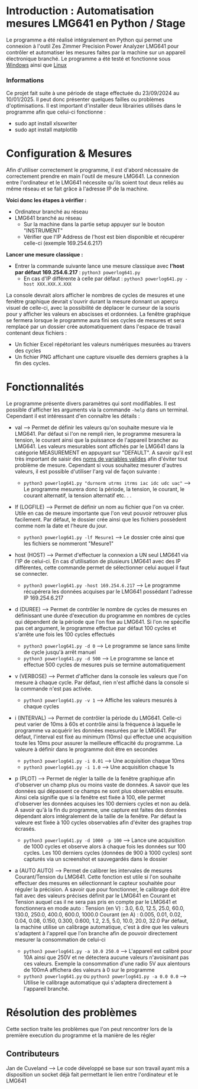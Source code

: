 # **Introduction : Automatisation mesures LMG641 en Python / Stage**
Le programme a été réalisé intégralement en Python qui permet une connexion à l'outil Zes Zimmer Precision Power Analyzer LMG641 pour contrôler et automatiser les mesures faites par la machine sur un appareil électronique branché.
Le programme a été testé et fonctionne sous [Windows] ainsi que [Linux]

[Windows]: https://www.microsoft.com/fr-fr/windows?r=1 "Windows"
[Linux]: https://www.linux.org/ "Linux"
[noms de variables valides]: var "var"

### **Informations**
Ce projet fait suite à une période de stage effectuée du 23/09/2024 au 10/01/2025. Il peut donc présenter quelques failles ou problèmes d'optimisations.
Il est important d'installer deux librairies utilisés dans le programme afin que celui-ci fonctionne :

- sudo apt install xlsxwriter
- sudo apt install matplotlib

# **Configuration & Mesures**

Afin d'utiliser correctement le programme, il est d'abord nécessaire de correctement prendre en main l'outil de mesure LMG641. La connexion entre l'ordinateur et le LMG641 nécessite qu'ils soient tout deux reliés au même réseau et se fait grâce à l'adresse IP de la machine.

**Voici donc les étapes à vérifier :**
- Ordinateur branché au réseau
- LMG641 branché au réseau 
    - Sur la machine dans la partie setup appuyer sur le bouton "INSTRUMENT"
    - Vérifier que l'IP Address de l'host est bien disponible et récupérer celle-ci (exemple 169.254.6.217)

**Lancer une mesure classique :**
- Entrer la commande suivante lance une mesure classique avec __l'host par défaut 169.254.6.217__ : `python3 powerlog641.py`
    - En cas d'IP différente à celle par défaut : `python3 powerlog641.py -host XXX.XXX.X.XXX`
    
La console devrait alors afficher le nombres de cycles de mesures et une fenêtre graphique devrait s'ouvrir durant la mesure donnant un aperçu visuel de celle-ci, avec la possibilité de déplacer le curseur de la souris pour y afficher les valeurs en abscisses et ordonnées. La fenêtre graphique se fermera lorsque le programme aura fini ses cycles de mesures et sera remplacé par un dossier crée automatiquement dans l'espace de travail contenant deux fichiers :
- Un fichier Excel répétoriant les valeurs numériques mesurées au travers des cycles
- Un fichier PNG affichant une capture visuelle des derniers graphes à la fin des cycles.

# **Fonctionnalités**
Le programme présente divers paramètres qui sont modifiables. Il est possible d'afficher les arguments via la commande `-help` dans un terminal. Cependant il est intéressant d'en connaître les détails :

- val --> Permet de définir les valeurs qu'on souhaite mesure via le LMG641. Par défaut si l'on ne rempli rien, le programme mesurera la tension, le courant ainsi que la puissance de l'appareil brancher au LMG641. Les valeurs mesurables sont affichés par le LMG641 dans la catégorie MEASUREMENT en appuyant sur "DEFAULT". A savoir qu'il est très important de saisir des [noms de variables valides] afin d'éviter tout problème de mesure. 
Cependant si vous souhaitez mesurer d'autres valeurs, il est possible d'utiliser l'arg val de façon suivante :
    - `python3 powerlog641.py "durnorm utrms itrms iac idc udc uac"` --> Le programme mesurera donc la période, la tension, le courant, le courant alternatif, la tension alternatif etc. . .


- lf (LOGFILE) --> Permet de définir un nom au fichier que l'on va créer. Utile en cas de mesure importante que l'on veut pouvoir retrouver plus facilement. Par défaut, le dossier crée ainsi que les fichiers possèdent comme nom la date et l'heure du jour.
    - `python3 powerlog641.py -lf Mesure1` --> Le dossier crée ainsi que les fichiers se nommeront "Mesure1"

- host (HOST) --> Permet d'effectuer la connexion a UN seul LMG641 via l'IP de celui-ci. En cas d'utilisation de plusieurs LMG641 avec des IP différentes, cette commande permet de sélectionner celui auquel il faut se connecter.
    - `python3 powerlog641.py -host 169.254.6.217` --> Le programme récupérera les données acquises par le LMG641 possédant l'adresse IP 169.254.6.217

- d (DUREE) --> Permet de contrôler le nombre de cycles de mesures en définissant une durée d'execution du programme en nombres de cycles qui dépendent de la période que l'on fixe au LMG641. Si l'on ne spécifie pas cet argument, le programme effectue par défaut 100 cycles et s'arrête une fois les 100 cycles effectués
    - `python3 powerlog641.py -d 0` --> Le programme se lance sans limite de cycle jusqu'à arrêt manuel
    - `python3 powerlog641.py -d 500` --> Le programme se lance et effectue 500 cycles de mesures puis se termine automatiquement

- v (VERBOSE) --> Permet d'afficher dans la console les valeurs que l'on mesure à chaque cycle. Par défaut, rien n'est affiché dans la console si la commande n'est pas activée.
    - `python3 powerlog641.py -v 1` --> Affiche les valeurs mesurés à chaque cycles

- i (INTERVAL) --> Permet de contrôler la période du LMG641. Celle-ci peut varier de 10ms à 60s et contrôle ainsi la fréquence à laquelle le programme va acquérir les données mesurées par le LMG641. Par défaut, l'interval est fixé au minimum (10ms) qui effectue une acquisition toute les 10ms pour assurer la meilleure efficacité du programme. La valeure à définir dans le programme doit être en secondes
    - `python3 powerlog641.py -i 0.01` --> Une acquisition chaque 10ms
    - `python3 powerlog641.py -i 1.0` --> Une acquisition chaque 1s

- p (PLOT) --> Permet de régler la taille de la fenêtre graphique afin d'observer un champ plus ou moins vaste de données. A savoir que les données qui dépassent ce champs ne sont plus observables ensuite. Ainsi cela signifie que si la fenêtre est fixée à 100, elle permet d'observer les données acquises les 100 derniers cycles et non au delà. A savoir qu'à la fin du programme, une capture est faites des données dépendant alors intégralement de la taille de la fenêtre. Par défaut la valeure est fixée à 100 cycles observables afin d'éviter des graphes trop écrasés.
    - `python3 powerlog641.py -d 1000 -p 100` --> Lance une acquisition de 1000 cycles et observe alors à chaque fois les données sur 100 cycles. Les 100 derniers cycles (données de 900 à 1000 cycles) sont capturés via un screenshot et sauvegardés dans le dossier

- a (AUTO AUTO) --> Permet de calibrer les intervales de mesures Courant/Tension du LMG641. Cette fonction est utile si l'on souhaite effectuer des mesures en sélectionnant le capteur souhaitée pour réguler la précision. A savoir que pour fonctionner, le calibrage doit être fait avec des valeurs précises définit par le LMG641 en Courant et Tension auquel cas il ne sera pas pris en compte par le LMG641 et fonctionnera en mode auto :
Tension (en V) : 3.0, 6.0, 12.5, 25.0, 60.0, 130.0, 250.0, 400.0, 600.0, 1000.0
Courant (en A) : 0.005, 0.01, 0.02, 0.04, 0.08, 0.150, 0.300, 0.600, 1.2, 2.5, 5.0, 10.0, 20.0, 32.0
Par défaut, la machine utilise un calibrage automatique, c'est à dire que les valeurs s'adaptent à l'appreil que l'on branche afin de pouvoir directement mesurer la consommation de celui-ci 
    - `python3 powerlog641.py -a 10.0 250.0` --> L'appareil est calibré pour 10A ainsi que 250V et ne détectera aucune valeurs n'avoisinant pas ces valeurs. Exemple la consommation d'une radio 5V aux alentours de 100mA affichera des valeurs à 0 sur le programme
    - `python3 powerlog641.py` ou `python3 powerlog641.py -a 0.0 0.0` --> Utilise le calibrage automatique qui s'adaptera directement à l'appareil branché.

# **Résolution des problèmes**
Cette section traite les problèmes que l'on peut rencontrer lors de la première execution du programme et la manière de les régler

## **Contributeurs** 

Jan de Cuveland --> Le code développé se base sur son travail ayant mis a disposition un socket déjà fait permettant le lien entre l'ordinateur et le LMG641